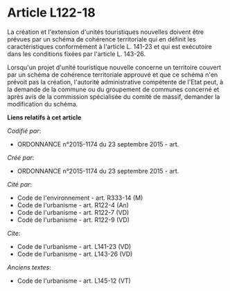 # Article L122-18

La création et l'extension d'unités touristiques nouvelles doivent être prévues par un schéma de cohérence territoriale qui
en définit les caractéristiques conformément à l'article L. 141-23 et qui est exécutoire dans les conditions fixées par
l'article L. 143-26. 

Lorsqu'un projet d'unité touristique nouvelle concerne un territoire couvert par un schéma de cohérence territoriale approuvé
et que ce schéma n'en prévoit pas la création, l'autorité administrative compétente de l'Etat peut, à la demande de la
commune ou du groupement de communes concerné et après avis de la commission spécialisée du comité de massif, demander la
modification du schéma.

**Liens relatifs à cet article**

_Codifié par_:

  - ORDONNANCE n°2015-1174 du 23 septembre 2015 - art.

_Créé par_:

  - ORDONNANCE n°2015-1174 du 23 septembre 2015 - art.

_Cité par_:

  - Code de l'environnement - art. R333-14 (M)
  - Code de l'urbanisme - art. R122-4 (An)
  - Code de l'urbanisme - art. R122-7 (VD)
  - Code de l'urbanisme - art. R122-9 (VD)

_Cite_:

  - Code de l'urbanisme - art. L141-23 (VD)
  - Code de l'urbanisme - art. L143-26 (VD)

_Anciens textes_:

  - Code de l'urbanisme - art. L145-12 (VT)
